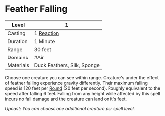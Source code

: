 # Feather Falling

| Level     | 1                                                      |
| --------- | ------------------------------------------------------ |
| Casting   | 1 [Reaction](../../../../Game%20Structure/Reaction.md) |
| Duration  | 1 Minute                                               |
| Range     | 30 feet                                                |
| Domains   | #Air                                                   |
| Materials | Duck Feathers, Silk, Sponge                            |

Choose one creature you can see within range. Creature's under the effect of feather falling experience gravity differently. Their maximum falling speed is 120 feet per [Round](../../../../Game%20Structure/Round.md) (20 feet per second). Roughly equivalent to the speed after falling 6 feet. Falling from any height while affected by this spell incurs no fall damage and the creature can land on it's feet.

*Upcast: You can choose one additional creature per spell level.*